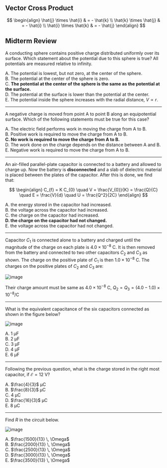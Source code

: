 ## Vector Cross Product

$$
\begin{align}
\hat{j} \times \hat{i}  & = - \hat{k} \\
\hat{k} \times \hat{j}  & = - \hat{i} \\
\hat{i} \times \hat{k}  & = - \hat{j}
\end{align}
$$

## Midterm Review

A conducting sphere contains positive charge distributed uniformly over its surface. Which statement about the potential due to this sphere is true? All potentials are measured relative to infinity.
   
A. The potential is lowest, but not zero, at the center of the sphere.  
B. The potential at the center of the sphere is zero.  
C. **The potential at the center of the sphere is the same as the potential at the surface.**  
D. The potential at the surface is lower than the potential at the center.  
E. The potential inside the sphere increases with the radial distance, $V \propto r$.

---

A negative charge is moved from point A to point B along an equipotential surface. Which of the following statements must be true for this case?  

A. The electric field performs work in moving the charge from A to B.  
B. Positive work is required to move the charge from A to B.  
**C. No work is required to move the charge from A to B.**  
D. The work done on the charge depends on the distance between A and B.  
E. Negative work is required to move the charge from A to B.

---

An air-filled parallel-plate capacitor is connected to a battery and allowed to charge up. Now the battery is **disconnected** and a slab of dielectric material is placed between the plates of the capacitor. After this is done, we find that:

$$
\begin{align}
C_{f} = K C_{0} \quad V = \frac{V_{0}}{K} = \frac{Q}{C} \quad E = \frac{V}{d} \quad U = \frac{Q^2}{2C} 
\end{align}
$$

A. the energy stored in the capacitor had increased.  
B. the voltage across the capacitor had increased.  
C. the charge on the capacitor had increased.  
**D. the charge on the capacitor had not changed.**  
E. the voltage across the capacitor had not changed.

----

Capacitor $C_1$ is connected alone to a battery and charged until the magnitude of the charge on each plate is $4.0 \times 10^{-8}$ C. It is then removed from the battery and connected to two other capacitors $C_2$ and $C_3$ as shown. The charge on the positive plate of $C_1$ is then $1.0 \times 10^{-8}$ C. The charges on the positive plates of $C_2$ and $C_3$ are:  

![image](https://obsidian-img-studies.tsun1031.xyz/2025/07/13/9dc4654404efbe09e7973af7560b4695.png)  

Their charge amount must be same as $4.0 \times 10^{-8} \ \mathrm{C}$, $Q_{2} = Q_{3} = (4.0 - 1.0) \times 10^{-8} / \mathrm{C}$

---

What is the equivalent capacitance of the six capacitors connected as shown in the figure below?  

![image](https://obsidian-img-studies.tsun1031.xyz/2025/07/13/89ef4a7c1198f4bb1f114f6cf802efd2.png)

A. 1 µF  
B. 2 µF  
C. 3 µF  
D. 4 µF  
E. 6 µF

---

Following the previous question, what is the charge stored in the right most capacitor, if $\mathcal{E} = 12$ V?  

A. $\frac{4}{3}$ µC  
B. $\frac{8}{3}$ µC  
C. 4 µC  
D. $\frac{16}{3}$ µC  
E. 8 µC

---

Find $R$ in the circuit below.  

![image](https://obsidian-img-studies.tsun1031.xyz/2025/07/13/0a7c35c374a42914192058d88008a3a1.png)

A. $\frac{1500}{13} \, \Omega$  
B. $\frac{2000}{13} \, \Omega$  
C. $\frac{2500}{13} \, \Omega$  
D. $\frac{3000}{13} \, \Omega$  
E. $\frac{3500}{13} \, \Omega$

